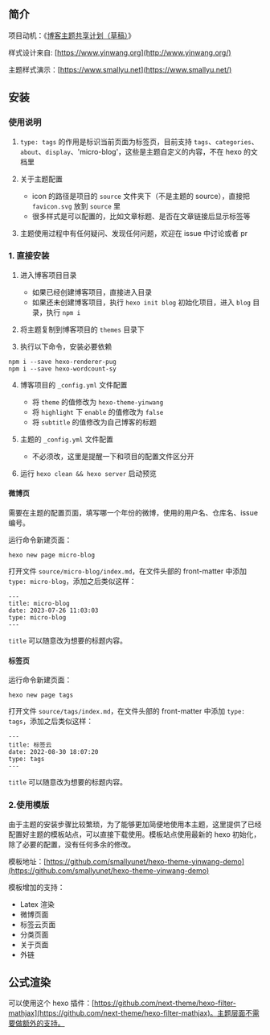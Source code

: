 ## 简介

项目动机：《[博客主题共享计划（草稿）](https://smallyu.net/2021/02/11/%E5%8D%9A%E5%AE%A2%E4%B8%BB%E9%A2%98%E5%85%B1%E4%BA%AB%E8%AE%A1%E5%88%92/)》

样式设计来自: [https://www.yinwang.org](http://www.yinwang.org/)

主题样式演示：[https://www.smallyu.net](https://www.smallyu.net/)

## 安装

### 使用说明

1. `type: tags` 的作用是标识当前页面为标签页，目前支持 `tags`、`categories`、`about`、`display`、'micro-blog'，这些是主题自定义的内容，不在 hexo 的文档里

2. 关于主题配置
    - icon 的路径是项目的 `source` 文件夹下（不是主题的 source），直接把 `favicon.svg` 放到 `source` 里
    - 很多样式是可以配置的，比如文章标题、是否在文章链接后显示标签等

3. 主题使用过程中有任何疑问、发现任何问题，欢迎在 issue 中讨论或者 pr

### 1. 直接安装

1. 进入博客项目目录
    - 如果已经创建博客项目，直接进入目录
    - 如果还未创建博客项目，执行 `hexo init blog` 初始化项目，进入 `blog` 目录，执行 `npm i`

2. 将主题复制到博客项目的 `themes` 目录下

3. 执行以下命令，安装必要依赖

```
npm i --save hexo-renderer-pug
npm i --save hexo-wordcount-sy  
```

4. 博客项目的 `_config.yml` 文件配置
    - 将 `theme` 的值修改为 `hexo-theme-yinwang`
    - 将 `highlight` 下 `enable` 的值修改为 `false`
    - 将 `subtitle` 的值修改为自己博客的标题

5. 主题的 `_config.yml` 文件配置
    - 不必须改，这里是提醒一下和项目的配置文件区分开

6. 运行 `hexo clean && hexo server` 启动预览

#### 微博页

需要在主题的配置页面，填写哪一个年份的微博，使用的用户名、仓库名、issue编号。

运行命令新建页面：

```
hexo new page micro-blog
```

打开文件 `source/micro-blog/index.md`，在文件头部的 front-matter 中添加 `type: micro-blog`，添加之后类似这样：

```
---
title: micro-blog
date: 2023-07-26 11:03:03
type: micro-blog
---
```

`title` 可以随意改为想要的标题内容。

#### 标签页

运行命令新建页面：

```
hexo new page tags
```

打开文件 `source/tags/index.md`，在文件头部的 front-matter 中添加 `type: tags`，添加之后类似这样：

```
---
title: 标签云
date: 2022-08-30 18:07:20
type: tags
---
```

`title` 可以随意改为想要的标题内容。

### 2.使用模版

由于主题的安装步骤比较繁琐，为了能够更加简便地使用本主题，这里提供了已经配置好主题的模板站点，可以直接下载使用。模板站点使用最新的 hexo 初始化，除了必要的配置，没有任何多余的修改。

模板地址：[https://github.com/smallyunet/hexo-theme-yinwang-demo](https://github.com/smallyunet/hexo-theme-yinwang-demo)

模板增加的支持：
  - Latex 渲染
  - 微博页面
  - 标签云页面
  - 分类页面
  - 关于页面
  - 外链

## 公式渲染

可以使用这个 hexo 插件：[https://github.com/next-theme/hexo-filter-mathjax](https://github.com/next-theme/hexo-filter-mathjax)。主题层面不需要做额外的支持。

